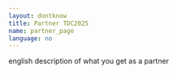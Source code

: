 ```yaml
---
layout: dontknow
title: Partner TDC2025
name: partner_page
language: no
---
```



english description of what you get as a partner